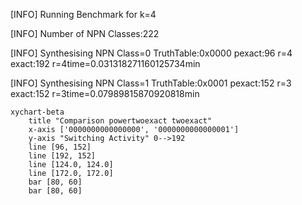 [INFO] Running Benchmark for k=4

[INFO] Number of NPN Classes:222

[INFO] Synthesising NPN Class=0 TruthTable:0x0000 pexact:96 r=4 exact:192 r=4time=0.031318271160125734min 

[INFO] Synthesising NPN Class=1 TruthTable:0x0001 pexact:152 r=3 exact:152 r=3time=0.07989815870920818min 

```mermaid
xychart-beta
    title "Comparison powertwoexact twoexact"
    x-axis ['0000000000000000', '0000000000000001']
    y-axis "Switching Activity" 0-->192
    line [96, 152]
    line [192, 152]
    line [124.0, 124.0]
    line [172.0, 172.0]
    bar [80, 60]
    bar [80, 60]
```

